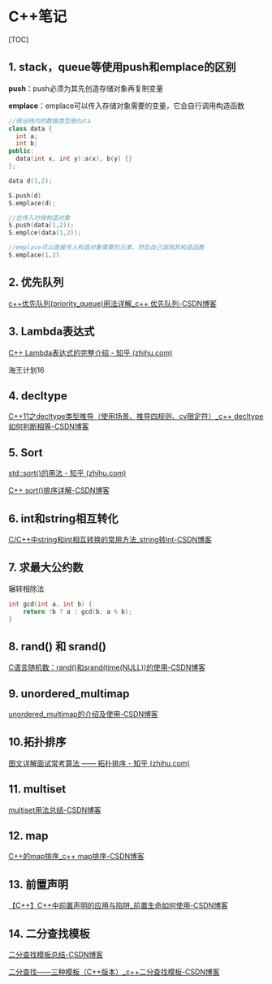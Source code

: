 # C++笔记

[TOC]



## 1. stack，queue等使用push和emplace的区别

**push**：push必须为其先创造存储对象再复制变量

**emplace**：emplace可以传入存储对象需要的变量，它会自行调用构造函数

~~~c++
//假设栈内的数据类型是data
class data {
  int a;
  int b;
public:
  data(int x, int y):a(x), b(y) {}
};

data d(1,2);

S.push(d) 
S.emplace(d);

//在传入时候构造对象
S.push(data(1,2));
S.emplce(data(1,2));

//emplace可以直接传入构造对象需要的元素，然后自己调用其构造函数
S.emplace(1,2)
~~~



## 2. 优先队列

[c++优先队列(priority_queue)用法详解_c++ 优先队列-CSDN博客](https://blog.csdn.net/weixin_36888577/article/details/79937886)



## 3. Lambda表达式

[C++ Lambda表达式的完整介绍 - 知乎 (zhihu.com)](https://zhuanlan.zhihu.com/p/384314474)

海王计划16



## 4. decltype

[C++11之decltype类型推导（使用场景、推导四规则、cv限定符）_c++ decltype 如何判断相等-CSDN博客](https://blog.csdn.net/qq_45254369/article/details/127372898)



## 5. Sort

[std::sort()的用法 - 知乎 (zhihu.com)](https://zhuanlan.zhihu.com/p/615321693)

[C++ sort()排序详解-CSDN博客](https://blog.csdn.net/qq_41575507/article/details/105936466)



## 6. int和string相互转化

[C/C++中string和int相互转换的常用方法_string转int-CSDN博客](https://blog.csdn.net/albertsh/article/details/113765130)



## 7. 求最大公约数

辗转相除法

~~~c++
int gcd(int a, int b) {
    return !b ? a : gcd(b, a % b);
}
~~~



## 8. rand() 和 srand()

[C语言随机数：rand()和srand(time(NULL))的使用-CSDN博客](https://blog.csdn.net/billhao_/article/details/86660588)



## 9. unordered_multimap

[unordered_multimap的介绍及使用-CSDN博客](https://blog.csdn.net/gp1330782530/article/details/106433122)



## 10.拓扑排序

[图文详解面试常考算法 —— 拓扑排序 - 知乎 (zhihu.com)](https://zhuanlan.zhihu.com/p/135094687)



## 11. multiset

[multiset用法总结-CSDN博客](https://blog.csdn.net/sodacoco/article/details/84798621)



## 12. map

[C++的map排序_c++ map排序-CSDN博客](https://blog.csdn.net/chengqiuming/article/details/89816566)



## 13. 前置声明

[【C++】C++中前置声明的应用与陷阱_前置生命如何使用-CSDN博客](https://blog.csdn.net/qingzhuyuxian/article/details/92157301)



## 14. 二分查找模板

[二分查找模板总结-CSDN博客](https://blog.csdn.net/charlsonzhao/article/details/124063879)

[二分查找——三种模板（C++版本）_c++二分查找模板-CSDN博客](https://blog.csdn.net/qq_34732729/article/details/100666158)
